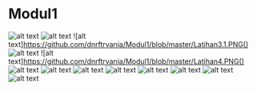 # Modul1
![alt text](https://github.com/dnrftrvania/Modul1/blob/master/Latihan1.PNG)
![alt text](https://github.com/dnrftrvania/Modul1/blob/master/Latihan2.PNG)
![alt text]https://github.com/dnrftrvania/Modul1/blob/master/Latihan3.1.PNG()
![alt text](https://github.com/dnrftrvania/Modul1/blob/master/Latihan3.1.PNG)
![alt text]https://github.com/dnrftrvania/Modul1/blob/master/Latihan4.PNG()
![alt text](https://github.com/dnrftrvania/Modul1/blob/master/Latihan5.PNG)
![alt text](https://github.com/dnrftrvania/Modul1/blob/master/Latihan6.PNG)
![alt text](https://github.com/dnrftrvania/Modul1/blob/master/Latihan7.PNG)
![alt text](https://github.com/dnrftrvania/Modul1/blob/master/Latihan8.PNG)
![alt text](https://github.com/dnrftrvania/Modul1/blob/master/Latihan9.PNG)
![alt text](https://github.com/dnrftrvania/Modul1/blob/master/Tugas1.PNG)
![alt text](https://github.com/dnrftrvania/Modul1/blob/master/Tugas2.PNG)
![alt text](https://github.com/dnrftrvania/Modul1/blob/master/Tugas3.PNG)
